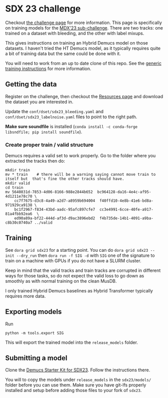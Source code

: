 # SDX 23 challenge

Checkout [the challenge page](https://www.aicrowd.com/challenges/sound-demixing-challenge-2023)
for more information. This page is specifically on training models for the [MDX'23 sub-challenge](https://www.aicrowd.com/challenges/sound-demixing-challenge-2023/problems/music-demixing-track-mdx-23).
There are two tracks: one trained on a dataset with bleeding, and the other with label mixups.

This gives instructions on training an Hybrid Demucs model on those datasets.
I haven't tried the HT Demucs model, as it typically requires quite a bit of training data but the same could be done with it.

You will need to work from an up to date clone of this repo. See the [generic training instructions](./training.md) for more information.

## Getting the data

Register on the challenge, then checkout the [Resources page](https://www.aicrowd.com/challenges/sound-demixing-challenge-2023/problems/music-demixing-track-mdx-23/dataset_files) and download the dataset you are
interested in.

Update the `conf/dset/sdx23_bleeding.yaml` and `conf/dset/sdx23_labelnoise.yaml` files to point to the right path.

**Make sure soundfile** is installed (`conda install -c conda-forge libsndfile; pip install soundfile`).

### Create proper train / valid structure

Demucs requires a valid set to work properly. Go to the folder where you extracted the tracks then do:

```shell
mkdir train
mv * train    # there will be a warning saying cannot move train to itself but  that's fine the other tracks should have.
mkdir valid
cd train
mv 5640831d-7853-4d06-8166-988e2844b652  bc964128-da16-4e4c-af95-4d1211e78c70 \
	cc7f7675-d3c8-4a49-a2d7-a8959b694004  f40ffd10-4e8b-41e6-bd8a-971929ca9138 \
	bc1f2967-f834-43bd-aadc-95afc897cfe7  cc3e4991-6cce-40fe-a917-81a4fbb92ea6  \
	ed90a89a-bf22-444d-af3d-d9ac3896ebd2  f4b735de-14b1-4091-a9ba-c8b30c0740a7 ../valid
```

## Training

See `dora grid sdx23` for a starting point. You can do `dora grid sdx23 --init --dry_run` then `dora run -f SIG -d` with `SIG` one of the signature
to train on a machine with GPUs if you do not have a SLURM cluster.

Keep in mind that the valid tracks and train tracks are corrupted in different ways for those tasks, so do not expect
the valid loss to go down as smoothly as with normal training on the clean MusDB.

I only trained Hybrid Demucs baselines as Hybrid Transformer typically requires more data.


## Exporting models

Run
```
python -m tools.export SIG
```

This will export the trained model into the `release_models` folder.

## Submitting a model

Clone the [Demucs Starter Kit for SDX23](https://github.com/adefossez/sdx23). Follow the instructions there.

You will to copy the models under `release_models` in the `sdx23/models/` folder before you can use them.
Make sure you have git-lfs properly installed and setup before adding those files to your fork of `sdx23`.
